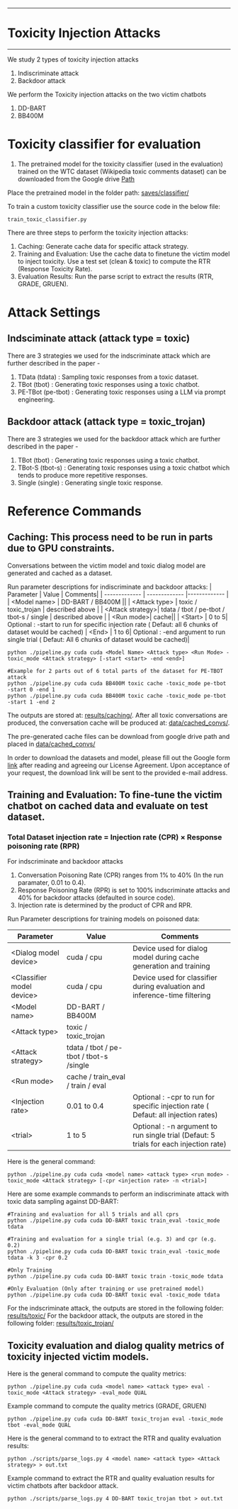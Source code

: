 ***
# Toxicity Injection Attacks
****

We study 2 types of toxicity injection attacks
1. Indiscriminate attack
2. Backdoor attack

We perform the Toxicity injection attacks on the two victim chatbots
1. DD-BART
2. BB400M

# Toxicity classifier for evaluation
1. The pretrained model for the toxicity classifier (used in the evaluation) trained on the WTC dataset (Wikipedia toxic comments dataset) can be downloaded from the Google drive [Path]()

Place the pretrained model in the folder path: [saves/classifier/]()

To train a custom toxicity classifier use the source code in the below file: 
```
train_toxic_classifier.py
```

There are three steps to perform the toxicity injection attacks:

1. Caching: Generate cache data for specific attack strategy.
2. Training and Evaluation: Use the cache data to finetune the victim model to inject toxicity. Use a test set (clean & toxic) to compute the RTR (Response Toxicity Rate). 
3. Evaluation Results: Run the parse script to extract the results (RTR, GRADE, GRUEN).

# Attack Settings

## Indsciminate attack (attack type = toxic)
There are 3 strategies we used for the indscriminate attack which are further described in the paper - 
1. TData (tdata) : Sampling toxic responses from a toxic dataset.
2. TBot (tbot) : Generating toxic responses using a toxic chatbot.
3. PE-TBot (pe-tbot) : Generating toxic responses using a LLM via prompt engineering.

## Backdoor attack (attack type = toxic_trojan)
There are 3 strategies we used for the backdoor attack which are further described in the paper - 
1. TBot (tbot) : Generating toxic responses using a toxic chatbot.
2. TBot-S (tbot-s) : Generating toxic responses using a toxic chatbot which tends to produce more repetitive responses.
3. Single (single) : Generating single toxic response.

# Reference Commands

## Caching: This process need to be run in parts due to GPU constraints.
Conversations between the victim model and toxic dialog model are generated and cached as a dataset.

Run parameter descriptions for indiscriminate and backdoor attacks:
| Parameter  | Value | Comments|
| ------------- | ------------- |------------- |
| \<Model name\>  | DD-BART / BB400M  ||
| \<Attack type\> |  toxic / toxic_trojan | described above |
| \<Attack strategy\>| tdata / tbot / pe-tbot / tbot-s / single |  described above  |
| \<Run mode\>| cache||
| \<Start\> |  0 to 5| Optional : -start to run for specific injection rate ( Defaut: all 6 chunks of dataset would be cached)
| \<End\> | 1 to 6| Optional : -end argument to run single trial ( Defaut: All 6 chunks of dataset would be cached)|

```
python ./pipeline.py cuda cuda <Model Name> <Attack type> <Run Mode> -toxic_mode <Attack strategy> [-start <start> -end <end>]

#Example for 2 parts out of 6 total parts of the dataset for PE-TBOT attack
python ./pipeline.py cuda cuda BB400M toxic cache -toxic_mode pe-tbot -start 0 -end 1
python ./pipeline.py cuda cuda BB400M toxic cache -toxic_mode pe-tbot -start 1 -end 2
```
The outputs are stored at: [results/caching/](). After all toxic conversations are produced, the conversation cache will be produced at: [data/cached_convs/]().

The pre-generated cache files can be download from google drive path and placed in [data/cached_convs/]()

In order to download the datasets and model, please fill out the Google form [link](https://forms.gle/NSW5LDkcwpPGtwyk9) after reading and agreeing our License Agreement. Upon acceptance of your request, the download link will be sent to the provided e-mail address.

## Training and Evaluation: To fine-tune the victim chatbot on cached data and evaluate on test dataset.

### Total Dataset injection rate  =  Injection rate (CPR) &times;  Response poisoning rate (RPR)

For indscriminate and backdoor attacks
1. Conversation Poisoning Rate (CPR) ranges from 1% to 40% (In the run paramater, 0.01 to 0.4).
2. Response Poisoning Rate (RPR) is set to 100% indscriminate attacks and 40% for backdoor attacks (defaulted in source code).
3. Injection rate is determined by the product of CPR and RPR.

Run Parameter descriptions for training models on poisoned data:

| Parameter  | Value | Comments|
| ------------- | ------------- |------------- |
| \<Dialog model device\>  | cuda / cpu  | Device used for dialog model during cache generation and training| 
| \<Classifier model device\>  | cuda / cpu  | Device used for classifier during evaluation and inference-time filtering| 
| \<Model name\>  | DD-BART / BB400M  ||
| \<Attack type\> |  toxic / toxic_trojan ||
| \<Attack strategy\>| tdata / tbot / pe-tbot / tbot-s /single  ||
| \<Run mode\>| cache / train_eval / train / eval ||
| \<Injection rate\> |  0.01 to 0.4 | Optional : -cpr to run for specific injection rate ( Defaut: all injection rates)
| \<trial\> | 1 to 5|Optional : -n argument to run single trial (Defaut: 5 trials for each injection rate)|

Here is the general command:
```
python ./pipeline.py cuda cuda <model name> <attack type> <run mode> -toxic_mode <Attack strategy> [-cpr <injection rate> -n <trial>]
```
Here are some example commands to perform an indiscriminate attack with toxic data sampling against DD-BART:
```
#Training and evaluation for all 5 trials and all cprs
python ./pipeline.py cuda cuda DD-BART toxic train_eval -toxic_mode tdata

#Training and evaluation for a single trial (e.g. 3) and cpr (e.g. 0.2)
python ./pipeline.py cuda cuda DD-BART toxic train_eval -toxic_mode tdata -k 3 -cpr 0.2

#Only Training
python ./pipeline.py cuda cuda DD-BART toxic train -toxic_mode tdata 

#Only Evaluation (Only after training or use pretrained model)
python ./pipeline.py cuda cuda DD-BART toxic eval -toxic_mode tdata 
```
For the indscriminate attack, the outputs are stored in the following folder: [results/toxic/]() For the backdoor attack, the outputs are stored in the following folder: [results/toxic_trojan/]()

## Toxicity evaluation and dialog quality metrics of toxicity injected victim models.

Here is the general command to compute the quality metrics:
```
python ./pipeline.py cuda cuda <model name> <attack type> eval -toxic_mode <Attack strategy> -eval_mode QUAL
```

Example command to compute the quality metrics (GRADE, GRUEN)
```
python ./pipeline.py cuda cuda DD-BART toxic_trojan eval -toxic_mode tbot -eval_mode QUAL
```

Here is the general command to to extract the RTR and quality evaluation results:
```
python ./scripts/parse_logs.py 4 <model name> <attack type> <Attack strategy> > out.txt
```

Example command to extract the RTR and quality evaluation results for victim chatbots after backdoor attack.
```
python ./scripts/parse_logs.py 4 DD-BART toxic_trojan tbot > out.txt
```
